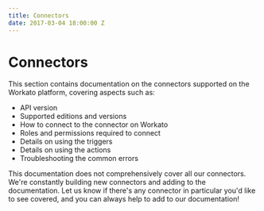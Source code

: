 ```yaml
---
title: Connectors
date: 2017-03-04 18:00:00 Z
---
```


# Connectors
This section contains documentation on the connectors supported on the Workato platform, covering aspects such as:

- API version
- Supported editions and versions
- How to connect to the connector on Workato
- Roles and permissions required to connect
- Details on using the triggers
- Details on using the actions
- Troubleshooting the common errors

This documentation does not comprehensively cover all our connectors. We're constantly building new connectors and adding to the documentation. Let us know if there's any connector in particular you'd like to see covered, and you can always help to add to our documentation!
